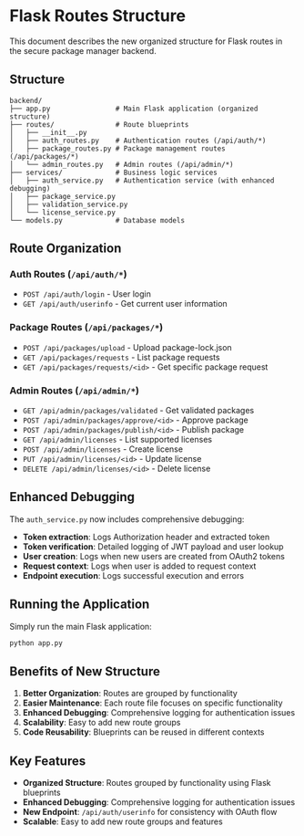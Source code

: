 # Flask Routes Structure

This document describes the new organized structure for Flask routes in the secure package manager backend.

## Structure

```
backend/
├── app.py                # Main Flask application (organized structure)
├── routes/               # Route blueprints
│   ├── __init__.py
│   ├── auth_routes.py    # Authentication routes (/api/auth/*)
│   ├── package_routes.py # Package management routes (/api/packages/*)
│   └── admin_routes.py   # Admin routes (/api/admin/*)
├── services/             # Business logic services
│   ├── auth_service.py   # Authentication service (with enhanced debugging)
│   ├── package_service.py
│   ├── validation_service.py
│   └── license_service.py
└── models.py             # Database models
```

## Route Organization

### Auth Routes (`/api/auth/*`)
- `POST /api/auth/login` - User login
- `GET /api/auth/userinfo` - Get current user information

### Package Routes (`/api/packages/*`)
- `POST /api/packages/upload` - Upload package-lock.json
- `GET /api/packages/requests` - List package requests
- `GET /api/packages/requests/<id>` - Get specific package request

### Admin Routes (`/api/admin/*`)
- `GET /api/admin/packages/validated` - Get validated packages
- `POST /api/admin/packages/approve/<id>` - Approve package
- `POST /api/admin/packages/publish/<id>` - Publish package
- `GET /api/admin/licenses` - List supported licenses
- `POST /api/admin/licenses` - Create license
- `PUT /api/admin/licenses/<id>` - Update license
- `DELETE /api/admin/licenses/<id>` - Delete license

## Enhanced Debugging

The `auth_service.py` now includes comprehensive debugging:

- **Token extraction**: Logs Authorization header and extracted token
- **Token verification**: Detailed logging of JWT payload and user lookup
- **User creation**: Logs when new users are created from OAuth2 tokens
- **Request context**: Logs when user is added to request context
- **Endpoint execution**: Logs successful execution and errors

## Running the Application

Simply run the main Flask application:

```bash
python app.py
```

## Benefits of New Structure

1. **Better Organization**: Routes are grouped by functionality
2. **Easier Maintenance**: Each route file focuses on specific functionality
3. **Enhanced Debugging**: Comprehensive logging for authentication issues
4. **Scalability**: Easy to add new route groups
5. **Code Reusability**: Blueprints can be reused in different contexts

## Key Features

- **Organized Structure**: Routes grouped by functionality using Flask blueprints
- **Enhanced Debugging**: Comprehensive logging for authentication issues
- **New Endpoint**: `/api/auth/userinfo` for consistency with OAuth flow
- **Scalable**: Easy to add new route groups and features
